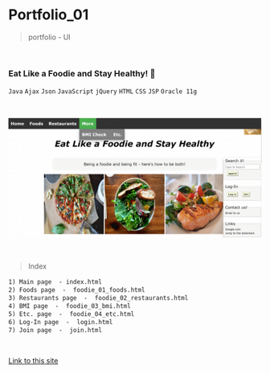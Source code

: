 # Portfolio_01
> portfolio - UI

<br/>

### Eat Like a Foodie and Stay Healthy! :tomato:

`Java`  `Ajax`  `Json`  `JavaScript`  `jQuery`  `HTML`  `CSS`  `JSP`  `Oracle 11g`

<br/>



![foodie-main](foodie-main.png)

<br/>



> Index

    1) Main page  - index.html
    2) Foods page  -  foodie_01_foods.html
    3) Restaurants page  -  foodie_02_restaurants.html
    4) BMI page  -  foodie_03_bmi.html
    5) Etc. page  -  foodie_04_etc.html
    6) Log-In page  -  login.html
    7) Join page  -  join.html

<br/>



[Link to this site](index.html)
